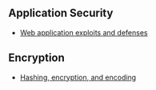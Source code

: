 ## Application Security
- [Web application exploits and defenses](https://google-gruyere.appspot.com/part1)

## Encryption
- [Hashing, encryption, and encoding](https://google-gruyere.appspot.com/part1)
